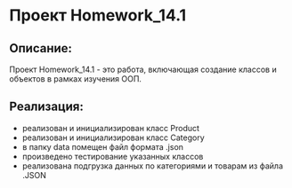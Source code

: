 # Проект Homework_14.1

## Описание:

Проект Homework_14.1 - это работа, включающая создание классов и объектов в рамках изучения ООП.

## Реализация:
* реализован и инициализирован класс Product
* реализован и инициализирован класс Category
* в папку data помещен файл формата .json
* произведено тестирование указанных классов
* реализована подгрузка данных по категориями и товарам из файла .JSON